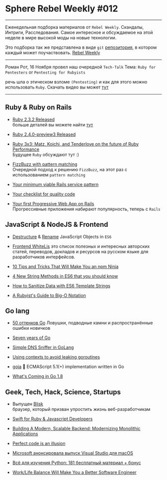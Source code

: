 # Sphere Rebel Weekly #012
----

Еженедельная подборка материалов от `Rebel Weekly`. Скандалы, Интриги, Расследования.
Самое интересное и обсуждаемое на этой неделе в мире высокой моды на новые технологии.

Это подборка так же представлена в виде `git` [репозитория](https://github.com/SphereSoftware/weekly), в котором каждый может
поучаствовать. [Rebel Weekly](https://github.com/SphereSoftware/weekly)

--------------

Роман Рот, 16 Ноября провел наш очередной `Tech-Talk`
Тема: `Ruby for Pentesters` or `Pentesting for Rubyists`

речь шла о этическом взломе `(Pentesting)` и как для этого можно использовать `Ruby`. Скачать видео вы может [тут](https://drive.google.com/a/sphereinc.com/file/d/0B4HBAOFqH3wgY29MX054V3M4NGM/view?usp=sharing)

----------------

## Ruby & Ruby on Rails

* [Ruby 2.3.2 Released](https://www.ruby-lang.org/en/news/2016/11/15/ruby-2-3-2-released/)<br/>
больше деталей вы можете найти [тут](http://svn.ruby-lang.org/repos/ruby/tags/v2_3_2/ChangeLog)

* [Ruby 2.4.0-preview3 Released](https://www.ruby-lang.org/en/news/2016/11/09/ruby-2-4-0-preview3-released/)

* [Ruby 3x3: Matz, Koichi, and Tenderlove on the future of Ruby Performance](https://blog.heroku.com/ruby-3-by-3)<br />
Будущее `Ruby` обсуждают тут :)

* [FizzBuzz with pattern matching](http://katafrakt.me/2016/11/05/fizzbuzz-with-pattern-matching/)<br />
Очередной подход к решению `FizzBuzz`, на этот раз с использованием `pattern matching`

* [Your minimum viable Rails service pattern](http://live.julik.nl/2016/11/minimum-viable-service-object)

* [Your checklist for quality code](http://blog.codeclimate.com/blog/2016/11/10/your-checklist-for-quality-code/)

* [Your first Progressive Web App on Rails](https://rossta.net/blog/make-your-rails-app-a-progressive-web-app.html)<br />
Прогрессивные приложения набирают популярность, теперь с `Rails`

## JavaScript & NodeJS & Frontend

* [Destructure](http://wesbos.com/destructuring-objects/) & [Rename](http://wesbos.com/destructuring-renaming/) JavaScript Objects in   `ES6`

* [Frontend WhiteLis](https://github.com/melnik909/frontend-whitelist)
это список полезных и интересных авторских статей, переводов, докладов и ресурсов на русском языке для разработчиков интерфейсов.

* [10 Tips and Tricks That Will Make You an npm Ninja](https://www.sitepoint.com/10-npm-tips-and-tricks/)

* [4 New String Methods in ES6 that you should know](http://wesbos.com/new-es6-string-methods/)

* [How to Sanitize Data with ES6 Template Strings](http://wesbos.com/sanitize-html-es6-template-strings/)

* [A Rubyist's Guide to Big-O Notation](http://blog.honeybadger.io/a-rubyist-s-guide-to-big-o-notation/)

## Go lang

* [50 оттенков Go](https://habrahabr.ru/company/mailru/blog/314804/)
Ловушки, подводные камни и распространённые ошибки новичков

* [Seven years of Go](https://blog.golang.org/7years)

* [Simple DNS Sniffer in GoLang](http://blog.davidvassallo.me/2016/11/03/simple-dns-sniffer-in-golang/)

* [Using contexts to avoid leaking goroutines](http://golang.rakyll.org/leakingctx/)

* [goja](https://github.com/dop251/goja) 👳 ECMAScript 5.1(+) implementation written in Go

* [What's Coming in Go 1.8](https://blog.tylerchr.com/golang-18-whats-coming/)

## Geek, Tech, Hack, Science, Startups

* Выпущен [Blisk](https://tproger.ru/news/blisk-browser/)<br/>
браузер, который призван упростить жизнь веб-разработчикам

* [Swift for Ruby & Javascript Developers](http://slides.com/jaredwhite/swift#/)

* [Building A Modern, Scalable Backend: Modernizing Monolithic Applications](https://medium.com/@derrickburns/building-a-modern-scalable-backend-modernizing-monolithic-applications-15fc3b8101fa#.r7hsqaf70)

* [Perfect code is an illusion](https://8thlight.com/blog/daniel-irvine/2016/11/11/perfect-code-is-an-illusion.html)

* [Microsoft анонсировала выпуск Visual Studio для macOS](https://tproger.ru/news/vs-for-macos-lol-rly/)

* [Всё для изучения Python: 181 бесплатный материал + бонус](https://tproger.ru/digest/data-science-python/)

* [Work/Life Balance Will Make You a Better Software Engineer](https://codewithoutrules.com/2016/11/10/work-life-balance-software-engineer/)
